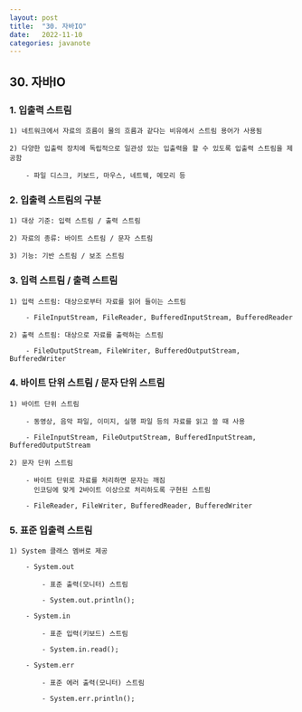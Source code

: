 ```yaml
---
layout: post
title:  "30. 자바IO"
date:   2022-11-10
categories: javanote
---
```


## 30. 자바IO

### 1. 입출력 스트림 

    1) 네트워크에서 자료의 흐름이 물의 흐름과 같다는 비유에서 스트림 용어가 사용됨

    2) 다양한 입출력 장치에 독립적으로 일관성 있는 입출력을 할 수 있도록 입출력 스트림을 제공함

        - 파일 디스크, 키보드, 마우스, 네트웩, 메모리 등

### 2. 입출력 스트림의 구분 

    1) 대상 기준: 입력 스트림 / 출력 스트림 

    2) 자료의 종류: 바이트 스트림 / 문자 스트림 

    3) 기능: 기반 스트림 / 보조 스트림 

### 3. 입력 스트림 / 출력 스트림

    1) 입력 스트림: 대상으로부터 자료를 읽어 들이는 스트림 

        - FileInputStream, FileReader, BufferedInputStream, BufferedReader

    2) 출력 스트림: 대상으로 자료를 출력하는 스트림     

        - FileOutputStream, FileWriter, BufferedOutputStream, BufferedWriter

### 4. 바이트 단위 스트림 / 문자 단위 스트림 

    1) 바이트 단위 스트림

        - 동영상, 음악 파일, 이미지, 실행 파일 등의 자료를 읽고 쓸 때 사용

        - FileInputStream, FileOutputStream, BufferedInputStream, BufferedOutputStream

    2) 문자 단위 스트림 

        - 바이트 단위로 자료를 처리하면 문자는 깨짐
          인코딩에 맞게 2바이트 이상으로 처리하도록 구현된 스트림  

        - FileReader, FileWriter, BufferedReader, BufferedWriter  

### 5. 표준 입출력 스트림 

    1) System 클래스 멤버로 제공 

        - System.out 

            - 표준 출력(모니터) 스트림  

            - System.out.println();   

        - System.in 

            - 표준 입력(키보드) 스트림  

            - System.in.read();      

        - System.err 

            - 표준 에러 출력(모니터) 스트림    

            - System.err.println();          